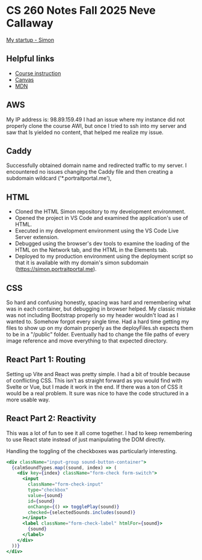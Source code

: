 # CS 260 Notes Fall 2025 Neve Callaway

[My startup - Simon](https://simon.cs260.click)

## Helpful links

- [Course instruction](https://github.com/webprogramming260)
- [Canvas](https://byu.instructure.com)
- [MDN](https://developer.mozilla.org)

## AWS

My IP address is: 98.89.159.49
I had an issue where my instance did not properly clone the course AWI, but once I tried to ssh into my server and saw that ls yielded no content, that helped me realize my issue.

## Caddy

Successfully obtained domain name and redirected traffic to my server. I encountered no issues changing the Caddy file and then creating a subdomain wildcard ('*.portraitportal.me'),

## HTML

- Cloned the HTML Simon repository to my development environment.
- Opened the project in VS Code and examined the application's use of HTML.
- Executed in my development environment using the VS Code Live Server extension.
- Debugged using the browser's dev tools to examine the loading of the HTML on the Network tab, and the HTML in the Elements tab.
- Deployed to my production environment using the deployment script so that it is available with my domain's simon subdomain (https://simon.portraitportal.me).

## CSS

So hard and confusing honestly, spacing was hard and remembering what was in each container, but debugging in browser helped. My classic mistake was not including Bootstrap properly so my header wouldn't load as I wanted to. Somehow forgot every single time. Had a hard time getting my files to show up on my domain properly as the deployFiles.sh expects them to be in a "/public" folder. Eventually had to change the file paths of every image reference and move everything to that expected directory.

## React Part 1: Routing

Setting up Vite and React was pretty simple. I had a bit of trouble because of conflicting CSS. This isn't as straight forward as you would find with Svelte or Vue, but I made it work in the end. If there was a ton of CSS it would be a real problem. It sure was nice to have the code structured in a more usable way.

## React Part 2: Reactivity

This was a lot of fun to see it all come together. I had to keep remembering to use React state instead of just manipulating the DOM directly.

Handling the toggling of the checkboxes was particularly interesting.

```jsx
<div className="input-group sound-button-container">
  {calmSoundTypes.map((sound, index) => (
    <div key={index} className="form-check form-switch">
      <input
        className="form-check-input"
        type="checkbox"
        value={sound}
        id={sound}
        onChange={() => togglePlay(sound)}
        checked={selectedSounds.includes(sound)}
      ></input>
      <label className="form-check-label" htmlFor={sound}>
        {sound}
      </label>
    </div>
  ))}
</div>
```
